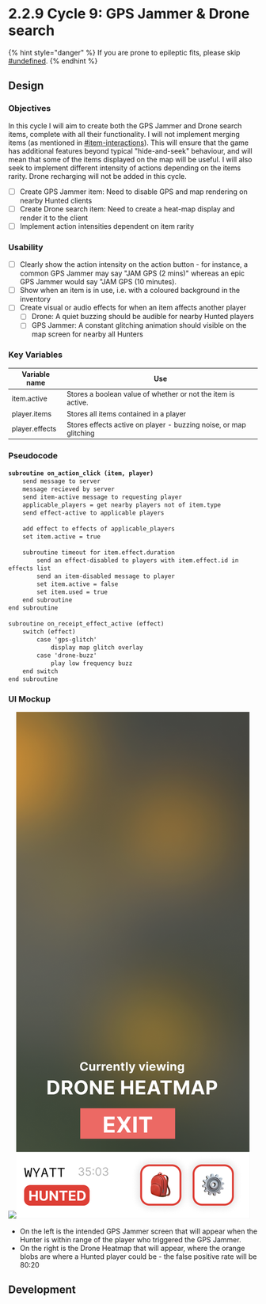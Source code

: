 # 2.2.9 Cycle 9: GPS Jammer & Drone search

{% hint style="danger" %}
If you are prone to epileptic fits, please skip [#undefined](2.2.9-cycle-9-gps-jammer-and-drone-search.md#undefined "mention").
{% endhint %}

## Design

### Objectives

In this cycle I will aim to create both the GPS Jammer and Drone search items, complete with all their functionality. I will not implement merging items (as mentioned in [#item-interactions](../1-analysis/1.4a-features-of-the-proposed-solution.md#item-interactions "mention")). This will ensure that the game has additional features beyond typical "hide-and-seek" behaviour, and will mean that some of the items displayed on the map will be useful. I will also seek to implement different intensity of actions depending on the items rarity. Drone recharging will not be added in this cycle.

* [ ] Create GPS Jammer item: Need to disable GPS and map rendering on nearby Hunted clients
* [ ] Create Drone search item: Need to create a heat-map display and render it to the client
* [ ] Implement action intensities dependent on item rarity

### Usability

* [ ] Clearly show the action intensity on the action button - for instance, a common GPS Jammer may say "JAM GPS (2 mins)" whereas an epic GPS Jammer would say "JAM GPS (10 minutes).
* [ ] Show when an item is in use, i.e. with a coloured background in the inventory
* [ ] Create visual or audio effects for when an item affects another player
  * [ ] Drone: A quiet buzzing should be audible for nearby Hunted players
  * [ ] GPS Jammer: A constant glitching animation should visible on the map screen for nearby all Hunters

### Key Variables

| Variable name  | Use                                                               |
| -------------- | ----------------------------------------------------------------- |
| item.active    | Stores a boolean value of whether or not the item is active.      |
| player.items   | Stores all items contained in a player                            |
| player.effects | Stores effects active on player - buzzing noise, or map glitching |

### Pseudocode

<pre><code><strong>subroutine on_action_click (item, player)
</strong>    send message to server
    message recieved by server
    send item-active message to requesting player
    applicable_players = get nearby players not of item.type
    send effect-active to applicable players
    
    add effect to effects of applicable_players
    set item.active = true
    
    subroutine timeout for item.effect.duration
        send an effect-disabled to players with item.effect.id in effects list
        send an item-disabled message to player
        set item.active = false
        set item.used = true
    end subroutine        
end subroutine

subroutine on_receipt_effect_active (effect)
    switch (effect)
        case 'gps-glitch'
            display map glitch overlay
        case 'drone-buzz'
            play low frequency buzz
    end switch
end subroutine</code></pre>

### UI Mockup

![](../.gitbook/assets/MOSHED-2022-9-15-14-52-57.gif)![](../.gitbook/assets/image.png)

* On the left is the intended GPS Jammer screen that will appear when the Hunter is within range of the player who triggered the GPS Jammer.
* On the right is the Drone Heatmap that will appear, where the orange blobs are where a Hunted player  could be - the false positive rate will be 80:20

## Development



